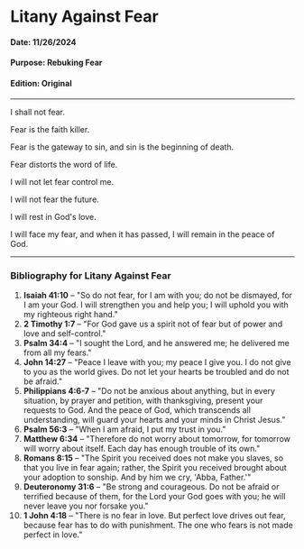 # Litany Against Fear
#### Date: 11/26/2024
#### Purpose: Rebuking Fear
#### Edition: Original
____

I shall not fear.  

Fear is the faith killer.  

Fear is the gateway to sin, and sin is the beginning of death.

Fear distorts the word of life.  

I will not let fear control me.  

I will not fear the future.  

I will rest in God's love.  

I will face my fear, and when it has passed, I will remain in the peace of God. 

___
### Bibliography for Litany Against Fear

1. **Isaiah 41:10** – "So do not fear, for I am with you; do not be dismayed, for I am your God. I will strengthen you and help you; I will uphold you with my righteous right hand."  
2. **2 Timothy 1:7** – "For God gave us a spirit not of fear but of power and love and self-control."  
3. **Psalm 34:4** – "I sought the Lord, and he answered me; he delivered me from all my fears."  
4. **John 14:27** – "Peace I leave with you; my peace I give you. I do not give to you as the world gives. Do not let your hearts be troubled and do not be afraid."  
5. **Philippians 4:6-7** – "Do not be anxious about anything, but in every situation, by prayer and petition, with thanksgiving, present your requests to God. And the peace of God, which transcends all understanding, will 
guard your hearts and your minds in Christ Jesus."  
6. **Psalm 56:3** – "When I am afraid, I put my trust in you."  
7. **Matthew 6:34** – "Therefore do not worry about tomorrow, for tomorrow will worry about itself. Each day has enough trouble of its own."  
8. **Romans 8:15** – "The Spirit you received does not make you slaves, so that you live in fear again; rather, the Spirit you received brought about your adoption to sonship. And by him we cry, 'Abba, Father.'"  
9. **Deuteronomy 31:6** – "Be strong and courageous. Do not be afraid or terrified because of them, for the Lord your God goes with you; he will never leave you nor forsake you."  
10. **1 John 4:18** – "There is no fear in love. But perfect love drives out fear, because fear has to do with punishment. The one who fears is not made perfect in love."  
